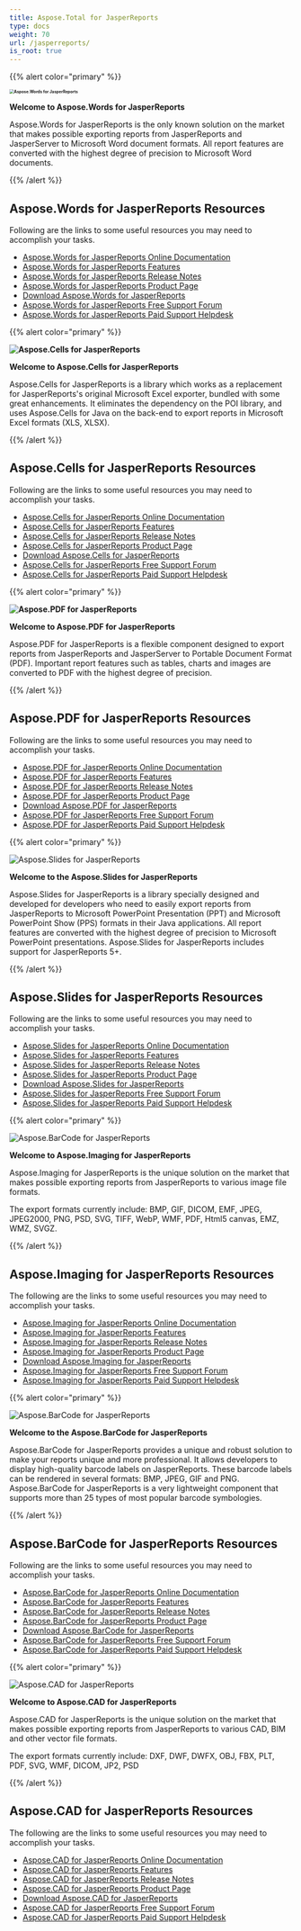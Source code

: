 ```yaml
---
title: Aspose.Total for JasperReports
type: docs
weight: 70
url: /jasperreports/
is_root: true
---
```


{{% alert color="primary" %}} 

**<img src="aspose_words-for-jasperreports.png" alt="Aspose.Words for JasperReports" style="zoom:50%;" />**

**Welcome to Aspose.Words for JasperReports**

Aspose.Words for JasperReports is the only known solution on the market that makes possible exporting reports from JasperReports and JasperServer to Microsoft Word document formats. All report features are converted with the highest degree of precision to Microsoft Word documents.

{{% /alert %}}

## **Aspose.Words for JasperReports Resources**

Following are the links to some useful resources you may need to accomplish your tasks.

- [Aspose.Words for JasperReports Online Documentation](/words/jasperreports/)
- [Aspose.Words for JasperReports Features](/words/jasperreports/feature-tour/)
- [Aspose.Words for JasperReports Release Notes](/words/jasperreports/release-notes/)
- [Aspose.Words for JasperReports Product Page](https://products.aspose.com/words/jasperreports/)
- [Download Aspose.Words for JasperReports](https://downloads.aspose.com/words/jasperreports)
- [Aspose.Words for JasperReports Free Support Forum](https://forum.aspose.com/c/words)
- [Aspose.Words for JasperReports Paid Support Helpdesk](https://helpdesk.aspose.com/)
  

{{% alert color="primary" %}} 

**![Aspose.Cells for JasperReports](aspose-Cells-for-JasperReports.png)**

**Welcome to Aspose.Cells for JasperReports**

Aspose.Cells for JasperReports is a library which works as a replacement for JasperReports's original Microsoft Excel exporter, bundled with some great enhancements. It eliminates the dependency on the POI library, and uses Aspose.Cells for Java on the back-end to export reports in Microsoft Excel formats (XLS, XLSX).

{{% /alert %}}

## **Aspose.Cells for JasperReports Resources**

Following are the links to some useful resources you may need to accomplish your tasks.

- [Aspose.Cells for JasperReports Online Documentation](/cells/jasperreports/)
- [Aspose.Cells for JasperReports Features](/cells/jasperreports/feature-tour/)
- [Aspose.Cells for JasperReports Release Notes](/cells/jasperreports/release-notes/)
- [Aspose.Cells for JasperReports Product Page](https://products.aspose.com/cells/jasperreports/)
- [Download Aspose.Cells for JasperReports](https://downloads.aspose.com/cells/jasperreports)
- [Aspose.Cells for JasperReports Free Support Forum](https://forum.aspose.com/c/cells)
- [Aspose.Cells for JasperReports Paid Support Helpdesk](https://helpdesk.aspose.com/)

{{% alert color="primary" %}} 

**![Aspose.PDF for JasperReports](aspose-Pdf-for-JasperReports.png)**

**Welcome to Aspose.PDF for JasperReports**

Aspose.PDF for JasperReports is a flexible component designed to export reports from JasperReports and JasperServer to Portable Document Format (PDF). Important report features such as tables, charts and images are converted to PDF with the highest degree of precision.

{{% /alert %}}

## **Aspose.PDF for JasperReports Resources**

Following are the links to some useful resources you may need to accomplish your tasks.

- [Aspose.PDF for JasperReports Online Documentation](/pdf/jasperreports/)
- [Aspose.PDF for JasperReports Features](/pdf/jasperreports/feature-tour/)
- [Aspose.PDF for JasperReports Release Notes](/pdf/jasperreports/release-notes/)
- [Aspose.PDF for JasperReports Product Page](https://products.aspose.com/pdf/jasperreports/)
- [Download Aspose.PDF for JasperReports](https://downloads.aspose.com/pdf/jasperreports)
- [Aspose.PDF for JasperReports Free Support Forum](https://forum.aspose.com/c/pdf)
- [Aspose.PDF for JasperReports Paid Support Helpdesk](https://helpdesk.aspose.com/)

{{% alert color="primary" %}} 

![Aspose.Slides for JasperReports](home_2.png)

**Welcome to the Aspose.Slides for JasperReports**

Aspose.Slides for JasperReports is a library specially designed and developed for developers who need to easily export reports from JasperReports to Microsoft PowerPoint Presentation (PPT) and Microsoft PowerPoint Show (PPS) formats in their Java applications. All report features are converted with the highest degree of precision to Microsoft PowerPoint presentations. Aspose.Slides for JasperReports includes support for JasperReports 5+.

{{% /alert %}} 

## **Aspose.Slides for JasperReports Resources**

Following are the links to some useful resources you may need to accomplish your tasks.

- [Aspose.Slides for JasperReports Online Documentation](/slides/jasperreports/)
- [Aspose.Slides for JasperReports Features](/slides/jasperreports/features/)
- [Aspose.Slides for JasperReports Release Notes](/slides/jasperreports/release-notes/)
- [Aspose.Slides for JasperReports Product Page](https://products.aspose.com/slides/jasperreports/)
- [Download Aspose.Slides for JasperReports](https://downloads.aspose.com/slides/jasperreports)
- [Aspose.Slides for JasperReports Free Support Forum](https://forum.aspose.com/c/slides)
- [Aspose.Slides for JasperReports Paid Support Helpdesk](https://helpdesk.aspose.com/)

{{% alert color="primary" %}}

![Aspose.BarCode for JasperReports](aspose_imaging-for-jasperreports-128.png)

**Welcome to Aspose.Imaging for JasperReports**

Aspose.Imaging for JasperReports is the unique solution on the market that makes possible exporting reports from JasperReports to various image file formats.

The export formats currently include: BMP, GIF, DICOM, EMF, JPEG, JPEG2000, PNG, PSD, SVG, TIFF, WebP, WMF, PDF, Html5 canvas, EMZ, WMZ, SVGZ.

{{% /alert %}}

## **Aspose.Imaging for JasperReports Resources**

The following are the links to some useful resources you may need to accomplish your tasks.

- [Aspose.Imaging for JasperReports Online Documentation](/imaging/jasperreports/)
- [Aspose.Imaging for JasperReports Features](/imaging/jasperreports/features-overview/)
- [Aspose.Imaging for JasperReports Release Notes](/imaging/jasperreports/release-notes/)
- [Aspose.Imaging for JasperReports Product Page](https://products.aspose.com/imaging/jasperreports/)
- [Download Aspose.Imaging for JasperReports](https://downloads.aspose.com/imaging/jasperreports)
- [Aspose.Imaging for JasperReports Free Support Forum](https://forum.aspose.com/c/imaging)
- [Aspose.Imaging for JasperReports Paid Support Helpdesk](https://helpdesk.aspose.com/)


{{% alert color="primary" %}} 

![Aspose.BarCode for JasperReports](aspose-BarCode-for-JasperReports.png)

**Welcome to the Aspose.BarCode for JasperReports**

Aspose.BarCode for JasperReports provides a unique and robust solution to make your reports unique and more professional. It allows developers to display high-quality barcode labels on JasperReports. These barcode labels can be rendered in several formats: BMP, JPEG, GIF and PNG. Aspose.BarCode for JasperReports is a very lightweight component that supports more than 25 types of most popular barcode symbologies.

{{% /alert %}} 

## **Aspose.BarCode for JasperReports Resources**

Following are the links to some useful resources you may need to accomplish your tasks.

- [Aspose.BarCode for JasperReports Online Documentation](/barcode/jasperreports/)
- [Aspose.BarCode for JasperReports Features](/barcode/jasperreports/features/)
- [Aspose.BarCode for JasperReports Release Notes](/barcode/jasperreports/release-notes/)
- [Aspose.BarCode for JasperReports Product Page](https://products.aspose.com/barcode/jasperreports/)
- [Download Aspose.BarCode for JasperReports](https://downloads.aspose.com/barcode/jasperreports)
- [Aspose.BarCode for JasperReports Free Support Forum](https://forum.aspose.com/c/barcode)
- [Aspose.BarCode for JasperReports Paid Support Helpdesk](https://helpdesk.aspose.com/)

{{% alert color="primary" %}}

![Aspose.CAD for JasperReports](aspose_cad-for-jasperreports-128.png)

**Welcome to Aspose.CAD for JasperReports**

Aspose.CAD for JasperReports is the unique solution on the market that makes possible exporting reports from JasperReports to various CAD, BIM and other vector file formats.

The export formats currently include: DXF, DWF, DWFX, OBJ, FBX, PLT, PDF, SVG, WMF, DICOM, JP2, PSD

{{% /alert %}}

## **Aspose.CAD for JasperReports Resources**

The following are the links to some useful resources you may need to accomplish your tasks.

- [Aspose.CAD for JasperReports Online Documentation](/cad/jasperreports/)
- [Aspose.CAD for JasperReports Features](/cad/jasperreports/features-overview/)
- [Aspose.CAD for JasperReports Release Notes](/cad/jasperreports/release-notes/)
- [Aspose.CAD for JasperReports Product Page](https://products.aspose.com/cad/jasperreports/)
- [Download Aspose.CAD for JasperReports](https://downloads.aspose.com/cad/jasperreports)
- [Aspose.CAD for JasperReports Free Support Forum](https://forum.aspose.com/c/cad)
- [Aspose.CAD for JasperReports Paid Support Helpdesk](https://helpdesk.aspose.com/)
